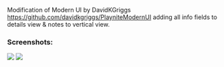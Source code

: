 Modification of Modern UI by DavidKGriggs https://github.com/davidkgriggs/PlayniteModernUI adding all info fields to details view &amp; notes to vertical view.

### Screenshots:
![](https://i.postimg.cc/4yNjD5mw/35-17-22-143509.png)
![](https://i.postimg.cc/qRp0XHGN/56-20-22-005627.png)
